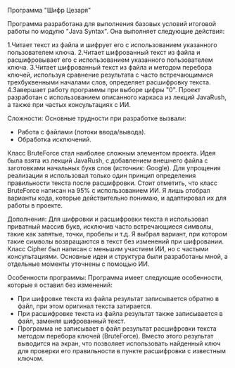 Программа "Шифр Цезаря"

Программа разработана для выполнения базовых условий итоговой работы 
по модулю "Java Syntax". Она выполняет следующие действия:

1.Читает текст из файла и шифрует его с использованием указанного пользователем ключа.
2.Читает шифрованный текст из файла и расшифровывает его с использованием указанного пользователем ключа.
3.Читает шифрованный текст из файла и методом перебора ключей, 
  используя сравнение результата с часто встречающимися трехбуквенными началами слов, определяет расшифровку текста.
4.Завершает работу программы при выборе цифры "0".
  Проект разработан с использованием описанного каркаса из лекций JavaRush, а также при частых консультациях с ИИ.

Сложности:
Основные трудности при разработке вызвали:
- Работа с файлами (потоки ввода/вывода).
- Обработка исключений.

Класс BruteForce стал наиболее сложным элементом проекта. Идея была взята из лекций JavaRush, 
с добавлением внешнего файла с заготовками начальных букв слов (источник: Google). 
Для упрощения реализации я использовал только один принцип определения правильности текста после расшифровки.
Стоит отметить, что класс BruteForce написан на 95% с использованием ИИ. 
Я лишь отобрал варианты кода, которые действительно понимаю, и адаптировал их для работы в проекте.

Дополнения:
Для шифровки и расшифровки текста я использовал приватный массив букв, 
исключив часто встречающиеся символы, такие как запятые, точки, пробелы и т.д.
Я выбрал вариант, при котором такие символы возвращаются в текст без изменений при шифровании.
Класс Cipher был написан с меньшим участием ИИ, но с частыми консультациями. 
Основные идеи и структура были разработаны мной, а отдельные моменты уточнены с помощью ИИ.

Особенности программы:
Программа имеет следующие особенности, которые я оставил без изменений:
- При шифровке текста из файла результат записывается обратно в файл, при этом оригинал текста затирается.
- При расшифровке текста из файла результат также записывается в файл, заменяя шифрованный текст.
- Программа не записывает в файл результат расшифровки текста методом перебора ключей (BruteForce). 
  Вместо этого результат выводится на экран, что позволяет использовать найденный ключ для проверки
  его правильности в пункте расшифровки с известным ключом.
